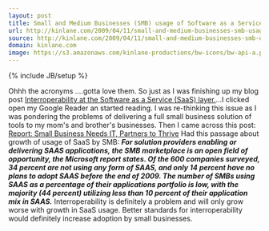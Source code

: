 ```yaml
---
layout: post
title: Small and Medium Businesses (SMB) usage of Software as a Service (SaaS)
url: http://kinlane.com/2009/04/11/small-and-medium-businesses-smb-usage-of-software-as-a-service-saas/
source: http://kinlane.com/2009/04/11/small-and-medium-businesses-smb-usage-of-software-as-a-service-saas/
domain: kinlane.com
image: https://s3.amazonaws.com/kinlane-productions/bw-icons/bw-api-a.png
---
```

{% include JB/setup %}

<p>
     Ohhh the acronyms ....gotta love them. So just as I was finishing up my blog post <a href="http://www.kinlane.com/?p=532">Interroperability at the Software as a Service (SaaS) layer.</a>...I clicked open my Google Reader an started reading. I was re-thinking this issue as I was pondering the problems of delivering a full small business solution of tools to my mom's and brother's businesses. Then I came across this post: <a href="http://www.channelinsider.com/c/a/SMB-Partner/Report-Small-Business-Needs-IT-Partners-to-Thrive-128580/">Report: Small Business Needs IT, Partners to Thrive</a> Had this passage about growth of usage of SaaS by SMB: <strong><em>For solution providers enabling or delivering SAAS applications, the SMB marketplace is an open field of opportunity, the Microsoft report states. Of the 600 companies surveyed, 34 percent are not using any form of SAAS, and only 14 percent have no plans to adopt SAAS before the end of 2009. The number of SMBs using SAAS as a percentage of their applications portfolio is low, with the majority (44 percent) utilizing less than 10 percent of their application mix in SAAS.</em></strong> Interroperability is definitely a problem and will only grow worse with growth in SaaS usage. Better standards for interroperability would definitely increase adoption by small businesses.
</p>